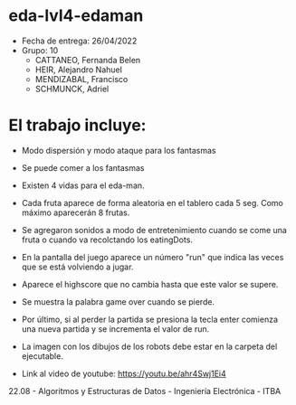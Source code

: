 # eda-lvl4-edaman

* Fecha de entrega: 26/04/2022
* Grupo: 10
  * CATTANEO, Fernanda Belen
  * HEIR, Alejandro Nahuel
  * MENDIZABAL, Francisco
  * SCHMUNCK, Adriel

# El trabajo incluye:
* Modo dispersión y modo ataque para los fantasmas
* Se puede comer a los fantasmas 
* Existen 4 vidas para el eda-man.
* Cada fruta aparece de forma aleatoria en el tablero cada 5 seg. Como
máximo aparecerán 8 frutas.
* Se agregaron sonidos a modo de entretenimiento cuando se come una fruta
o cuando va recolctando los eatingDots.
* En la pantalla del juego aparece un número "run" que indica las veces que
se está volviendo a jugar.
* Aparece el highscore que no cambia hasta que este valor se supere. 
* Se muestra la palabra game over cuando se pierde.
* Por último, si al perder la partida se presiona la tecla enter comienza una nueva
partida y se incrementa el valor de run.
* La imagen con los dibujos de los robots debe estar en la carpeta del ejecutable.

* Link al video de youtube: https://youtu.be/ahr4Swj1Ei4

22.08 - Algoritmos y Estructuras de Datos - Ingeniería Electrónica - ITBA
